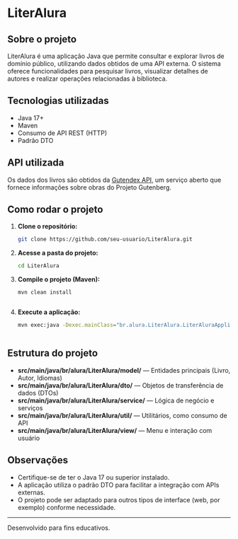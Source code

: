 # LiterAlura

## Sobre o projeto

LiterAlura é uma aplicação Java que permite consultar e explorar livros de domínio público, utilizando dados obtidos de uma API externa. O sistema oferece funcionalidades para pesquisar livros, visualizar detalhes de autores e realizar operações relacionadas à biblioteca.

## Tecnologias utilizadas

- Java 17+
- Maven 
- Consumo de API REST (HTTP)
- Padrão DTO

## API utilizada

Os dados dos livros são obtidos da [Gutendex API](https://gutendex.com/), um serviço aberto que fornece informações sobre obras do Projeto Gutenberg.

## Como rodar o projeto

1. **Clone o repositório:**
   ```bash
   git clone https://github.com/seu-usuario/LiterAlura.git
   ```
2. **Acesse a pasta do projeto:**
   ```bash
   cd LiterAlura
   ```
3. **Compile o projeto (Maven):**
   ```bash
   mvn clean install
   ```
   ```
4. **Execute a aplicação:**
   ```bash
   mvn exec:java -Dexec.mainClass="br.alura.LiterAlura.LiterAluraApplication"
   ```
   ```

## Estrutura do projeto

- **src/main/java/br/alura/LiterAlura/model/** — Entidades principais (Livro, Autor, Idiomas)
- **src/main/java/br/alura/LiterAlura/dto/** — Objetos de transferência de dados (DTOs)
- **src/main/java/br/alura/LiterAlura/service/** — Lógica de negócio e serviços
- **src/main/java/br/alura/LiterAlura/util/** — Utilitários, como consumo de API
- **src/main/java/br/alura/LiterAlura/view/** — Menu e interação com usuário

## Observações

- Certifique-se de ter o Java 17 ou superior instalado.
- A aplicação utiliza o padrão DTO para facilitar a integração com APIs externas.
- O projeto pode ser adaptado para outros tipos de interface (web, por exemplo) conforme necessidade.

---

Desenvolvido para fins educativos.

